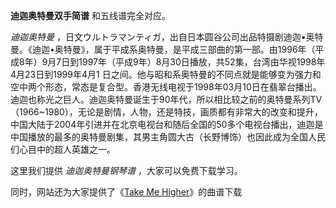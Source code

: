 

**迪迦奥特曼双手简谱** 和五线谱完全对应。

_迪迦奥特曼_
，日文ウルトラマンティガ，出自日本圆谷公司出品特摄剧迪迦•奥特曼。《迪迦•奥特曼》，属于平成系奥特曼，是平成三部曲的第一部。由1996年（平成8年）9月7日到1997年（平成9年）8月30日播放，共52集，台湾由华视1998年4月23日到1999年4月1
日之间。他与昭和系奥特曼的不同点就是能够变为强力和空中两个形态，常态是复合型。香港无线电视于1998年03月10日在翡翠台播出。迪迦也称光之巨人。迪迦奥特曼诞生于90年代，所以相比较之前的奥特曼系列TV（1966~1980），无论是剧情，人物，还是特技，画质都有非常大的改变和提升，中国大陆于2004年引进并在北京电视台和随后全国的50多个电视台播出，迪迦是中国播放的最多的奥特曼剧集，其男主角圆大古（长野博饰）也因此成为全国人民们心目中的超人英雄之一。

这里我们提供 _迪迦奥特曼钢琴谱_ ，大家可以免费下载学习。

同时，网站还为大家提供了《[Take Me Higher](Music-6024-Take-Me-Higher-迪迦奥特曼主题曲.html "Take Me
Higher")》的曲谱下载

